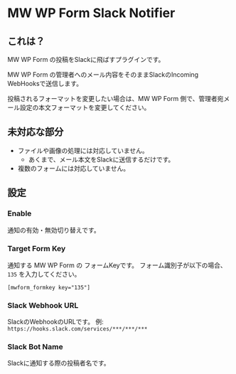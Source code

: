 # MW WP Form Slack Notifier
## これは？
MW WP Form の投稿をSlackに飛ばすプラグインです。

MW WP Form の管理者へのメール内容をそのままSlackのIncoming WebHooksで送信します。

投稿されるフォーマットを変更したい場合は、MW WP Form 側で、管理者宛メール設定の本文フォーマットを変更してください。

## 未対応な部分
* ファイルや画像の処理には対応していません。
  * あくまで、メール本文をSlackに送信するだけです。
* 複数のフォームには対応していません。


## 設定

### Enable
通知の有効・無効切り替えです。

### Target Form Key
通知する MW WP Form の フォームKeyです。
フォーム識別子が以下の場合、 `135` を入力してください。
```
[mwform_formkey key="135"]
```

### Slack Webhook URL	
SlackのWebhookのURLです。
例: `https://hooks.slack.com/services/***/***/***`

### Slack Bot Name
Slackに通知する際の投稿者名です。